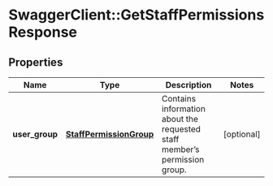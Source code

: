 # SwaggerClient::GetStaffPermissionsResponse

## Properties
Name | Type | Description | Notes
------------ | ------------- | ------------- | -------------
**user_group** | [**StaffPermissionGroup**](StaffPermissionGroup.md) | Contains information about the requested staff member’s permission group. | [optional] 



